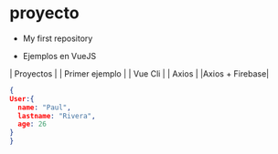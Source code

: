 # proyecto
* My first repository

* Ejemplos en VueJS

| Proyectos      |
| Primer ejemplo |
| Vue Cli        |
| Axios          |
|Axios + Firebase|

```json
{ 
User:{
  name: "Paul",
  lastname: "Rivera",
  age: 26
}
}
```
